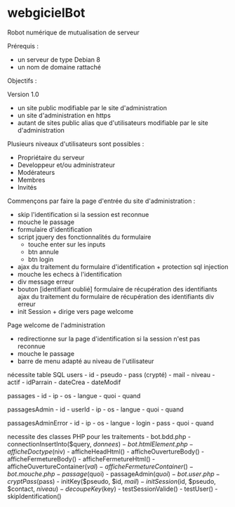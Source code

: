 # webgicielBot
Robot numérique de mutualisation de serveur

Prérequis :
- un serveur de type Debian 8
- un nom de domaine rattaché

Objectifs :

Version 1.0
- un site public modifiable par le site d'administration
- un site d'administration en https
- autant de sites public alias que d'utilisateurs modifiable par le site d'administration

Plusieurs niveaux d'utilisateurs sont possibles :
- Propriétaire du serveur
- Developpeur et/ou administrateur
- Modérateurs
- Membres
- Invités

Commençons par faire la page d'entrée du site d'administration :
- skip l'identification si la session est reconnue
- mouche le passage
- formulaire d'identification
- script jquery des fonctionnalités du formulaire
	- touche enter sur les inputs
	- btn annule
	- btn login
- ajax du traitement du formulaire d'identification + protection sql injection
- mouche les echecs à l'identification
- div message erreur
- bouton [identifiant oublié]
 formulaire de récupération des identifiants
 ajax du traitement du formulaire de récupération des identifiants
 div erreur
 - init Session + dirige vers page welcome

Page welcome de l'administration
- redirectionne sur la page d'identification si la session n'est pas reconnue
- mouche le passage
- barre de menu adapté au niveau de l'utilisateur

nécessite table SQL
users
	- id
	- pseudo
	- pass (crypté)
	- mail
	- niveau
	- actif
	- idParrain
	- dateCrea
	- dateModif

passages
	- id
	- ip
	- os
	- langue
	- quoi
	- quand

passagesAdmin
	- id
	- userId
	- ip
	- os
	- langue
	- quoi
	- quand

passagesAdminError
	- id
	- ip
	- os
	- langue
	- login
	- pass
	- quoi
	- quand

necessite des classes PHP pour les traitements
	- bot.bdd.php
		- connectionInsertInto($query, $donnees)
	- bot.htmlElement.php
		- afficheDoctype($niv)
		- afficheHeadHtml()
		- afficheOuvertureBody()
		- afficheFermetureBody()
		- afficheFermetureHtml()
		- afficheOuvertureContainer($val)
		- afficheFermetureContainer()
	- bot.mouche.php
		- passage($quoi)
		- passageAdmin($quoi)
        - bot.user.php
		- cryptPass($pass)
		- initKey($pseudo, $id, $mail)
		- initSession($id, $pseudo, $contact, $niveau)
		- decoupeKey($key)
		- testSessionValide()
		- testUser()
		- skipIdentification()



	
